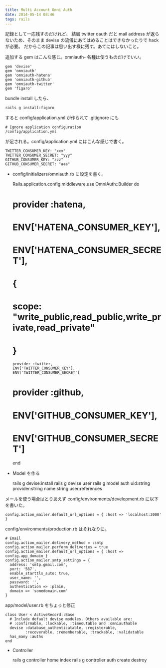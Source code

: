 ```yaml
---
title: Multi Account Omni Auth
date: 2014-05-14 08:46
tags: rails
---
```


記録として一応残すのだけれど、
結局 twitter oauth だと mail address が返らないため、そのまま devise の流儀にあてはめることはできなかったりで hack が必要。
だからこの記事は思い出す様に残す。あてにはしないこと。

追加する gem はこんな感じ。omniauth- 各種は使うものだけでいい。

    gem 'devise'
    gem 'omniauth'
    gem 'omniauth-hatena'
    gem 'omniauth-github'
    gem 'omniauth-twitter'
    gem 'figaro'

bundle install したら、

    rails g install:figaro

すると config/application.yml が作られて .gitignore にも

    # Ignore application configuration
    /config/application.yml

が足される。config/application.yml にはこんな感じで書く。

    TWITTER_CONSUMER_KEY: "xxx"
    TWITTER_CONSUMER_SECRET: "yyy"
    GITHUB_CONSUMER_KEY: "zzz"
    GITHUB_CONSUMER_SECRET: "aaa"

- config/initializers/omniauth.rb に設定を書く。

    Rails.application.config.middleware.use OmniAuth::Builder do
    #  provider :hatena,
    #  ENV['HATENA_CONSUMER_KEY'],
    #  ENV['HATENA_CONSUMER_SECRET'],
    #  {
    #    scope: "write_public,read_public,write_private,read_private"
    #  }
    
      provider :twitter,
      ENV['TWITTER_CONSUMER_KEY'],
      ENV['TWITTER_CONSUMER_SECRET']
    
    #  provider :github,
    #  ENV['GITHUB_CONSUMER_KEY'],
    #  ENV['GITHUB_CONSUMER_SECRET']
    end

- Model を作る

    rails g devise:install
    rails g devise user
    rails g model auth uid:string provider:string name:string user:references

メールを使う場合はとりあえず config/environments/development.rb に以下を書いた。

    config.action_mailer.default_url_options = { :host => 'localhost:3000' }

config/environments/production.rb はそれなりに。

    # Email
    config.action_mailer.delivery_method = :smtp
    config.action_mailer.perform_deliveries = true
    config.action_mailer.default_url_options = { :host => config.app_domain }
    config.action_mailer.smtp_settings = {
      address: 'smtp.gmail.com', 
      port: '587',
      enable_starttls_auto: true,
      user_name: '',
      password: '',
      authentication => :plain,
      domain => 'somedomain.com'
    }

app/model/user.rb をちょっと修正

    class User < ActiveRecord::Base
      # Include default devise modules. Others available are:
      # :confirmable, :lockable, :timeoutable and :omniauthable
      devise :database_authenticatable, :registerable,
             :recoverable, :rememberable, :trackable, :validatable
      has_many :auths
    end

- Controller

    rails g controller home index
    rails g controller auth create destroy



